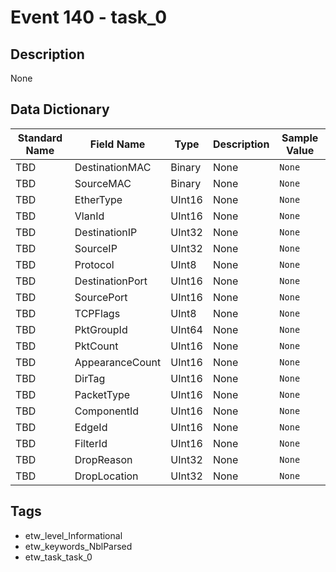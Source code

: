 # Event 140 - task_0

## Description
None

## Data Dictionary
|Standard Name|Field Name|Type|Description|Sample Value|
|---|---|---|---|---|
|TBD|DestinationMAC|Binary|None|`None`|
|TBD|SourceMAC|Binary|None|`None`|
|TBD|EtherType|UInt16|None|`None`|
|TBD|VlanId|UInt16|None|`None`|
|TBD|DestinationIP|UInt32|None|`None`|
|TBD|SourceIP|UInt32|None|`None`|
|TBD|Protocol|UInt8|None|`None`|
|TBD|DestinationPort|UInt16|None|`None`|
|TBD|SourcePort|UInt16|None|`None`|
|TBD|TCPFlags|UInt8|None|`None`|
|TBD|PktGroupId|UInt64|None|`None`|
|TBD|PktCount|UInt16|None|`None`|
|TBD|AppearanceCount|UInt16|None|`None`|
|TBD|DirTag|UInt16|None|`None`|
|TBD|PacketType|UInt16|None|`None`|
|TBD|ComponentId|UInt16|None|`None`|
|TBD|EdgeId|UInt16|None|`None`|
|TBD|FilterId|UInt16|None|`None`|
|TBD|DropReason|UInt32|None|`None`|
|TBD|DropLocation|UInt32|None|`None`|

## Tags
* etw_level_Informational
* etw_keywords_NblParsed
* etw_task_task_0